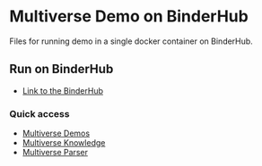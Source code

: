 # Multiverse Demo on BinderHub

Files for running demo in a single docker container on BinderHub.

## Run on BinderHub

- [Link to the BinderHub](https://binder.intel4coro.de/v2/gh/Multiverse-Framework/Multiverse-Docker/main)

### Quick access

- [Multiverse Demos](https://binder.intel4coro.de/v2/gh/Multiverse-Framework/Multiverse-Docker/HEAD?urlpath=lab%2Ftree%2FMultiverse-Tutorials%2Ftutorials%2Fmultiverse_demos.ipynb)
- [Multiverse Knowledge](https://binder.intel4coro.de/v2/gh/Multiverse-Framework/Multiverse-Docker/main?urlpath=lab%2Ftree%2FMultiverse-Tutorials%2Ftutorials%2Fmultiverse_knowledge_quick_start.ipynb)
- [Multiverse Parser](https://binder.intel4coro.de/v2/gh/Multiverse-Framework/Multiverse-Docker/main?urlpath=lab%2Ftree%2FMultiverse-Tutorials%2Ftutorials%2Fmultiverse_parser_quick_start.ipynb)
